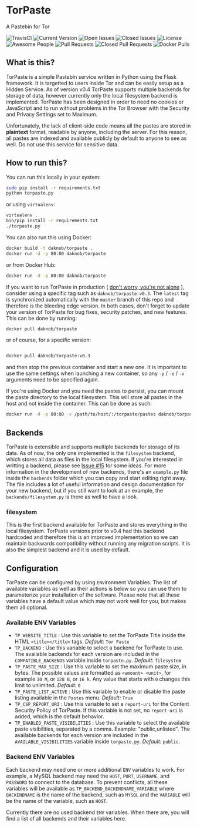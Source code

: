 # TorPaste
A Pastebin for Tor

![TravisCI](https://api.travis-ci.org/DaKnOb/TorPaste.svg?branch=master)
![Current Version](https://img.shields.io/github/tag/daknob/torpaste.svg)
![Open Issues](https://img.shields.io/github/issues-raw/daknob/torpaste.svg)
![Closed Issues](https://img.shields.io/github/issues-closed-raw/daknob/torpaste.svg)
![License](https://img.shields.io/github/license/daknob/torpaste.svg)
![Awesome People](https://img.shields.io/github/contributors/daknob/torpaste.svg)
![Pull Requests](https://img.shields.io/github/issues-pr-raw/daknob/torpaste.svg)
![Closed Pull Requests](https://img.shields.io/github/issues-pr-closed-raw/daknob/torpaste.svg)
![Docker Pulls](https://img.shields.io/docker/pulls/daknob/torpaste.svg)

## What is this?

TorPaste is a simple Pastebin service written in Python using the Flask framework.
It is targetted to users inside Tor and can be easily setup as a Hidden Service.
As of version v0.4 TorPaste supports multiple backends for storage of data, however
currently only the local filesystem backend is implemented. TorPaste has been designed
in order to need no cookies or JavaScript and to run without problems in the Tor Browser
with the Security and Privacy Settings set to Maximum.

Unfortunately, the lack of client-side code means all the pastes are stored in
**plaintext** format, readable by anyone, including the server. For this reason,
all pastes are indexed and available publicly by default to anyone to see as well.
Do not use this service for sensitive data.

## How to run this?

You can run this locally in your system:

```bash
sudo pip install -r requirements.txt
python torpaste.py
```

or using `virtualenv`:

```bash
virtualenv .
bin/pip install -r requirements.txt
./torpaste.py
```

You can also run this using Docker:

```bash
docker build -t daknob/torpaste .
docker run -d -p 80:80 daknob/torpaste
```

or from Docker Hub:

```bash
docker run -d -p 80:80 daknob/torpaste
```

If you want to run TorPaste in production
( [don't worry, you're not alone](https://paste.daknob.net) ), consider using
a specific tag such as `daknob/torpaste:v0.3`. The `latest` tag is synchronized
automatically with the `master` branch of this repo and therefore is the bleeding
edge version. In both cases, don't forget to update your version of TorPaste for
bug fixes, security patches, and new features. This can be done by running:

```bash
docker pull daknob/torpaste
```

or of course, for a specific version:

```bash

docker pull daknob/torpaste:v0.3
```

and then stop the previous container and start a new one. It is important to use
the same settings when launching a new container, so any `-p` / `-e` / `-v` arguments
need to be specified again.

If you're using Docker and you need the pastes to persist, you can mount the paste
directory to the local filesystem. This will store all pastes in the host and not
inside the container. This can be done as such:

```bash
docker run -d -p 80:80 -v /path/to/host/:/torpaste/pastes daknob/torpaste
```

## Backends
TorPaste is extensible and supports multiple backends for storage of its data. As
of now, the only one implemented is the `filesystem` backend, which stores all data
as files in the local filesystem. If you're interested in writting a backend, please
see [Issue #15](https://github.com/DaKnOb/TorPaste/issues/15) for some ideas. For
more information in the development of new backends, there's an `example.py` file
inside the `backends` folder which you can copy and start editing right away. The
file includes a lot of useful information and design documentation for your new
backend, but if you still want to look at an example, the `backends/filesystem.py`
is there as well to have a look.

### filesystem
This is the first backend available for TorPaste and stores everything in the local
filesystem. TorPaste versions prior to v0.4 had this backend hardcoded and therefore
this is an improved implementation so we can maintain backwards compatibility without
running any migration scripts. It is also the simplest backend and it is used by
default.

## Configuration
TorPaste can be configured by using `ENV`ironment Variables. The list of available
variables as well as their actions is below so you can use them to parameterize your
installation of the software. Please note that all these variables have a default
value which may not work well for you, but makes them all optional.

### Available ENV Variables

* `TP_WEBSITE_TITLE` : Use this variable to set the TorPaste Title inside the HTML
`<title></title>` tags. *Default:* `Tor Paste`
* `TP_BACKEND` : Use this variable to select a backend for TorPaste to use. The
available backends for each version are included in the `COMPATIBLE_BACKENDS` variable
inside `torpaste.py`. *Default:* `filesystem`
* `TP_PASTE_MAX_SIZE` : Use this variable to set the maximum paste size, in bytes. The
possible values are formatted as `<amount> <unit>`, for example `10 M`, or `128 B`,
or `16 k`. Any value that starts with `0` changes this limit to unlimited. *Default:*
`0`
* `TP_PASTE_LIST_ACTIVE` : Use this variable to enable or disable the paste listing
available in the `Pastes` menu. *Default:* `True`
* `TP_CSP_REPORT_URI` : Use this variable to set a `report-uri` for the Content Security
Policy of TorPaste. If this variable is not set, no `report-uri` is added, which is the
default behavior.
* `TP_ENABLED_PASTE_VISIBILITIES` : Use this variable to select the available paste
visibilities, separated by a comma. Example: "public,unlisted". The available backends
for each version are included in the `AVAILABLE_VISIBILITIES` variable inside 
`torpaste.py`. *Default:* `public`.

### Backend ENV Variables
Each backend may need one or more additional `ENV` variables to work. For example,
a MySQL backend may need the `HOST`, `PORT`, `USERNAME`, and `PASSWORD` to connect
to the database. To prevent conflicts, all these variables will be available as
`TP_BACKEND_BACKENDNAME_VARIABLE` where `BACKENDNAME` is the name of the backend,
such as `MYSQL` and the `VARIABLE` will be the name of the variable, such as `HOST`.

Currently there are no used backend `ENV` variables. When there are, you will find
a list of all backends and their variables here.
